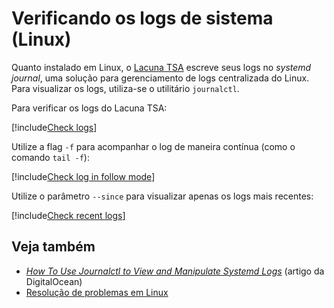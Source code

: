 ﻿# Verificando os logs de sistema (Linux)

Quanto instalado em Linux, o [Lacuna TSA](../../../index.md) escreve seus logs no *systemd journal*, uma solução para gerenciamento de logs centralizada do Linux. Para
visualizar os logs, utiliza-se o utilitário `journalctl`.

Para verificar os logs do Lacuna TSA:

[!include[Check logs](../../../../../../includes/tsa/linux/check-logs.md)]

Utilize a flag `-f` para acompanhar o log de maneira contínua (como o comando `tail -f`):

[!include[Check log in follow mode](../../../../../../includes/tsa/linux/check-logs-follow.md)]

Utilize o parâmetro `--since` para visualizar apenas os logs mais recentes:

[!include[Check recent logs](../../../../../../includes/tsa/linux/check-logs-since.md)]

## Veja também

* [*How To Use Journalctl to View and Manipulate Systemd Logs*](https://www.digitalocean.com/community/tutorials/how-to-use-journalctl-to-view-and-manipulate-systemd-logs) (artigo da DigitalOcean)
* [Resolução de problemas em Linux](index.md)
